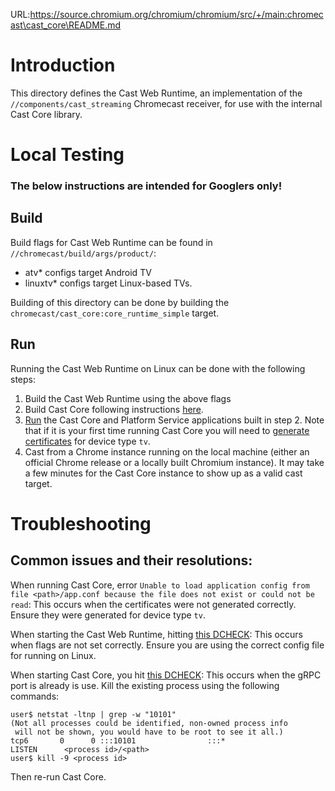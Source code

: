URL:https://source.chromium.org/chromium/chromium/src/+/main:chromecast\cast_core\README.md
# Introduction

This directory defines the Cast Web Runtime, an implementation of the
`//components/cast_streaming` Chromecast receiver, for use with the internal
Cast Core library.

# Local Testing

### The below instructions are intended for Googlers only!

## Build

Build flags for Cast Web Runtime can be found in `//chromecast/build/args/product/`:
 - atv* configs target Android TV
 - linuxtv* configs target Linux-based TVs.

Building of this directory can be done by building the `chromecast/cast_core:core_runtime_simple` target.


## Run

Running the Cast Web Runtime on Linux can be done with the following steps:

1. Build the Cast Web Runtime using the above flags
2. Build Cast Core following instructions
[here](https://goto.google.com/cast-core-on-glinux#build).
3. [Run](https://goto.google.com/cast-core-on-glinux#run) the Cast Core and
Platform Service applications built in step 2. Note that if it is your first
time running Cast Core you will need to
[generate certificates](https://goto.google.com/cast-core-on-glinux#certificates)
for device type `tv`.
4. Cast from a Chrome instance running on the local machine (either an official
Chrome release or a locally built Chromium instance). It may take a few minutes
for the Cast Core instance to show up as a valid cast target.

# Troubleshooting

## Common issues and their resolutions:

When running Cast Core, error
`Unable to load application config from file <path>/app.conf because the file does not exist or could not be read`:
This occurs when the certificates were not generated correctly. Ensure they were
generated for device type `tv`.

When starting the Cast Web Runtime, hitting
[this DCHECK](https://source.chromium.org/chromium/chromium/src/+/main:components/metrics/metrics_state_manager.cc;l=414):
This occurs when flags are not set correctly. Ensure you are using the correct
config file for running on Linux.

When starting Cast Core, you hit
[this DCHECK](https://goto.google.com/castcoreportfailure): This occurs when the
gRPC port is already is use. Kill the existing process using the following
commands:

```
user$ netstat -ltnp | grep -w "10101"
(Not all processes could be identified, non-owned process info
 will not be shown, you would have to be root to see it all.)
tcp6       0      0 :::10101                :::*                    LISTEN      <process id>/<path>
user$ kill -9 <process id>
```

Then re-run Cast Core.

